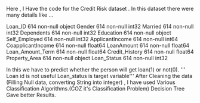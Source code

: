 Here , I Have the code for the Credit Risk dataset . In this dataset there were many details like ...

Loan_ID              614 non-null object
Gender               614 non-null int32
Married              614 non-null int32
Dependents           614 non-null int32
Education            614 non-null object
Self_Employed        614 non-null int32
ApplicantIncome      614 non-null int64
CoapplicantIncome    614 non-null float64
LoanAmount           614 non-null float64
Loan_Amount_Term     614 non-null float64
Credit_History       614 non-null float64
Property_Area        614 non-null object
Loan_Status          614 non-null int32

In this we have to predict whether the person will get loan(1) or not(0).
''' Loan id is not useful
Loan_status is target variable'''
After Cleaning the data (Filling Null data, converting String into integer) , I have used Various Classification Algorithms.(COZ it's Classification Problem)
Decision Tree Gave better Results.


